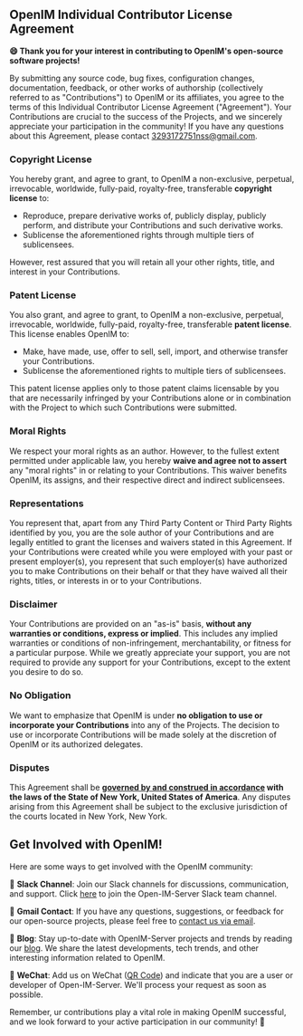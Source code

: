 ## OpenIM Individual Contributor License Agreement

**😄 Thank you for your interest in contributing to OpenIM's open-source software projects!**

By submitting any source code, bug fixes, configuration changes, documentation, feedback, or other works of authorship (collectively referred to as "Contributions") to OpenIM or its affiliates, you agree to the terms of this Individual Contributor License Agreement ("Agreement"). Your Contributions are crucial to the success of the Projects, and we sincerely appreciate your participation in the community! If you have any questions about this Agreement, please contact [3293172751nss@gmail.com](https://mail.google.com/mail/u/0/?fs=1&tf=cm&to=3293172751nss@gmail.com).


### Copyright License

You hereby grant, and agree to grant, to OpenIM a non-exclusive, perpetual, irrevocable, worldwide, fully-paid, royalty-free, transferable **copyright license** to:

- Reproduce, prepare derivative works of, publicly display, publicly perform, and distribute your Contributions and such derivative works.
- Sublicense the aforementioned rights through multiple tiers of sublicensees.

However, rest assured that you will retain all your other rights, title, and interest in your Contributions.


### Patent License

You also grant, and agree to grant, to OpenIM a non-exclusive, perpetual, irrevocable, worldwide, fully-paid, royalty-free, transferable **patent license**. This license enables OpenIM to:

- Make, have made, use, offer to sell, sell, import, and otherwise transfer your Contributions.
- Sublicense the aforementioned rights to multiple tiers of sublicensees.

This patent license applies only to those patent claims licensable by you that are necessarily infringed by your Contributions alone or in combination with the Project to which such Contributions were submitted.

### Moral Rights

We respect your moral rights as an author. However, to the fullest extent permitted under applicable law, you hereby **waive and agree not to assert** any "moral rights" in or relating to your Contributions. This waiver benefits OpenIM, its assigns, and their respective direct and indirect sublicensees.

### Representations

You represent that, apart from any Third Party Content or Third Party Rights identified by you, you are the sole author of your Contributions and are legally entitled to grant the licenses and waivers stated in this Agreement. If your Contributions were created while you were employed with your past or present employer(s), you represent that such employer(s) have authorized you to make Contributions on their behalf or that they have waived all their rights, titles, or interests in or to your Contributions.

### Disclaimer

Your Contributions are provided on an "as-is" basis, **without any warranties or conditions, express or implied**. This includes any implied warranties or conditions of non-infringement, merchantability, or fitness for a particular purpose. While we greatly appreciate your support, you are not required to provide any support for your Contributions, except to the extent you desire to do so.

### No Obligation

We want to emphasize that OpenIM is under **no obligation to use or incorporate your Contributions** into any of the Projects. The decision to use or incorporate Contributions will be made solely at the discretion of OpenIM or its authorized delegates.

### Disputes

This Agreement shall be **[governed by and construed in accordance](https://en.wikipedia.org/wiki/Law_of_New_York_(state)) with the laws of the State of New York, United States of America**. Any disputes arising from this Agreement shall be subject to the exclusive jurisdiction of the courts located in New York, New York.

## Get Involved with OpenIM!

Here are some ways to get involved with the OpenIM community:

📢 **Slack Channel**: Join our Slack channels for discussions, communication, and support. Click [here](https://join.slack.com/t/openimsdk/shared_invite/zt-1tmoj26uf-_FDy3dowVHBiGvLk9e5Xkg) to join the Open-IM-Server Slack team channel.

📧 **Gmail Contact**: If you have any questions, suggestions, or feedback for our open-source projects, please feel free to [contact us via email](mailto:winxu81@gmail.com).

📖 **Blog**: Stay up-to-date with OpenIM-Server projects and trends by reading our [blog](https://doc.rentsoft.cn/). We share the latest developments, tech trends, and other interesting information related to OpenIM.

📱 **WeChat**: Add us on WeChat ([QR Code]([https://github.com/OpenIMSDK/OpenIM-Docs/blob/main/docs/images/WechatIMG20.jpeg](https://openim-1253691595.cos.ap-nanjing.myqcloud.com/WechatIMG20.jpeg))) and indicate that you are a user or developer of Open-IM-Server. We'll process your request as soon as possible.

Remember, ur contributions play a vital role in making OpenIM successful, and we look forward to your active participation in our community! 🙌
